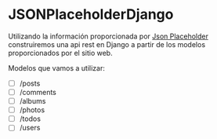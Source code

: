 # JSONPlaceholderDjango

Utilizando la información proporcionada por [Json Placeholder](https://jsonplaceholder.typicode.com/) construiremos una api rest en Django a partir de los modelos proporcionados por el sitio web.

Modelos que vamos a utilizar:

- [ ] /posts
- [ ] /comments
- [ ] /albums
- [ ] /photos
- [ ] /todos
- [ ] /users

